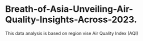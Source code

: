 # Breath-of-Asia-Unveiling-Air-Quality-Insights-Across-2023.

This data analysis is based on region vise Air Quality Index (AQI)
